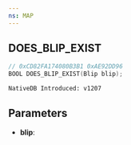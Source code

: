 ```yaml
---
ns: MAP
---
```

## DOES_BLIP_EXIST

```c
// 0xCD82FA174080B3B1 0xAE92DD96
BOOL DOES_BLIP_EXIST(Blip blip);
```

```
NativeDB Introduced: v1207
```

## Parameters
* **blip**:
